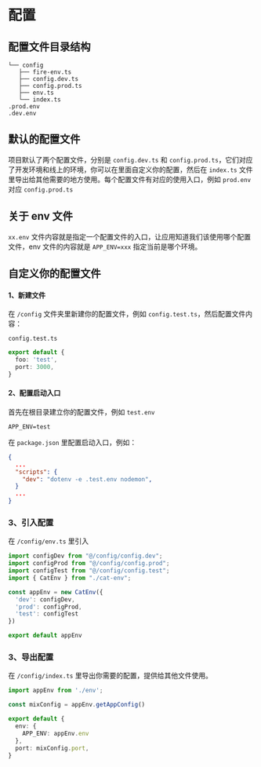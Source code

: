 # 配置

## 配置文件目录结构

```
└── config
   ├── fire-env.ts
   ├── config.dev.ts
   ├── config.prod.ts
   ├── env.ts
   └── index.ts
.prod.env
.dev.env   
```

## 默认的配置文件
项目默认了两个配置文件，分别是 `config.dev.ts` 和 `config.prod.ts`，它们对应了开发环境和线上的环境，你可以在里面自定义你的配置，然后在 `index.ts` 文件里导出给其他需要的地方使用。每个配置文件有对应的使用入口，例如 `prod.env` 对应 `config.prod.ts`

## 关于 env 文件

`xx.env` 文件内容就是指定一个配置文件的入口，让应用知道我们该使用哪个配置文件，env 文件的内容就是 `APP_ENV=xxx` 指定当前是哪个环境。

## 自定义你的配置文件

#### 1、新建文件
在 `/config` 文件夹里新建你的配置文件，例如 `config.test.ts`，然后配置文件内容：

`config.test.ts`

```ts
export default {
  foo: 'test',
  port: 3000,
}
```

#### 2、配置启动入口
首先在根目录建立你的配置文件，例如 `test.env`

```env
APP_ENV=test
```

在 `package.json` 里配置启动入口，例如：
```json
{
  ...
  "scripts": {
    "dev": "dotenv -e .test.env nodemon",
  }
  ...
}
```

### 3、引入配置

在 `/config/env.ts` 里引入

```ts
import configDev from "@/config/config.dev";
import configProd from "@/config/config.prod";
import configTest from "@/config/config.test";
import { CatEnv } from "./cat-env";

const appEnv = new CatEnv({
  'dev': configDev,
  'prod': configProd,
  'test': configTest
})

export default appEnv
```

### 3、导出配置

在 `/config/index.ts` 里导出你需要的配置，提供给其他文件使用。

```ts
import appEnv from './env';

const mixConfig = appEnv.getAppConfig()

export default {
  env: {
    APP_ENV: appEnv.env
  },
  port: mixConfig.port,
}
```